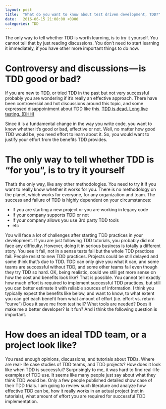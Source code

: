 ```yaml
---
layout: post
title:  "What do you want to know about test driven development, TDD?"
date:   2016-06-15 21:08:00 +0900
categories: TDD
---
```


The only way to tell whether TDD is worth learning, is to try it yourself. You cannot tell that by just reading discussions.
You don’t need to start learning it immediately, if you have other more important things to do now.

# Controversy and discussions — is TDD good or bad?
If you are new to TDD, or tried TDD in the past but not very successful probably you are wondering if it’s really an effective approach. There have been controversial and hot discussions around this topic, and some expressed disappointment about TDD like this.
[TDD is dead. Long live testing. (DHH)](http://david.heinemeierhansson.com/2014/tdd-is-dead-long-live-testing.html)

Since it is a fundamental change in the way you write code, you want to know whether it’s good or bad, effective or not.
Well, no matter how good TDD would be, you need effort to learn about it. So, you would want to justify your effort from the benefits TDD provides.
 
# The only way to tell whether TDD is “for you”, is to try it yourself
That’s the only way, like any other methodologies. You need to try it if you want to really know whether it works for you. There is no methodology on the planet, which works for everyone, for any organization and team. The success and failure of TDD is highly dependent on your circumstances:

* If you are starting a new project or you are working in legacy code
* If your company supports TDD or not
* If your company allows you use 3rd party TDD tools
* etc

You will face a lot of challenges after starting TDD practices in your development. If you are just following TDD tutorials, you probably did not face any difficulty. However, doing it in serious business is totally a different story. You see it fail, not in a sense tests fail but the whole TDD practices fail. People resist to new TDD practices. Projects could be still delayed and some think that’s due to TDD.
TDD can only give you what it can, and some teams are successful without TDD, and some other teams fail even though they try TDD so hard.
OK, being realistic, could we still get more sense on how the cost and benefits look like? That is possible. You cannot tell exactly how much effort is required to implement successful TDD practices, but still you can better estimate it with reliable sources of information.
I think you typically expect the benefits like below, and want to know, to what extent you can get each benefit from what amount of effort (i.e. effort vs. return “curve”)
Does it save me from test hell?
What tools are needed?
Does it make me a better developer?
Is it fun?
And i think the following question is important.

# How does an ideal TDD team, or a project look like?
You read enough opinions, discussions, and tutorials about TDDs. Where are real-life case studies of TDD teams, and TDD projects? How does it look like when TDD is successful?
Surprisingly to me, it was hard to find real-life examples of TDD use. It seems like many people just say about what they think TDD would be. Only a few people published detailed show case of their TDD trials.
I am going to review such literature and analyze how effective TDD can be, how it really works in an actual project (not in tutorials), what amount of effort you are required for successful TDD implementation.